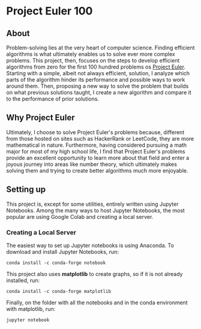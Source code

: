 # Project Euler 100

## About

Problem-solving lies at the very heart of computer science. Finding efficient algorithms is what ultimately enables us to solve ever more complex problems. This project, then, focuses on the steps to develop efficient algorithms from zero for the first 100 hundred problems os <a href='https://projecteuler.net/archives'>Project Euler</a>. Starting with a simple, albeit not always efficient, solution, I analyze which parts of the algorithm hinder its performance and possible ways to work around them. Then, proposing a new way to solve the problem that builds on what previous solutions taught, I create a new algorithm and compare it to the performance of prior solutions.

## Why Project Euler

Ultimately, I choose to solve Project Euler's problems because, different from those hosted on sites such as HackerRank or LeetCode, they are more mathematical in nature. Furthermore, having considered pursuing a math major for most of my high school life, I find that Project Euler's problems provide an excellent opportunity to learn more about that field and enter a joyous journey into areas like number theory, which ultimately makes solving them and trying to create better algorithms much more enjoyable.

## Setting up

This project is, except for some utilities, entirely written using Jupyter Notebooks. Among the many ways to host Jupyter Notebooks, the most popular are using Google Colab and creating a local server.

### Creating a Local Server

The easiest way to set up Jupyter notebooks is using Anaconda. To download and install Jupyter Notebooks, run:

```
conda install -c conda-forge notebook
```

This project also uses **matplotlib** to create graphs, so if it is not already installed, run:

```
conda install -c conda-forge matplotlib 
```

Finally, on the folder with all the notebooks and in the conda environment with matplotlib, run:

```
jupyter notebook
```